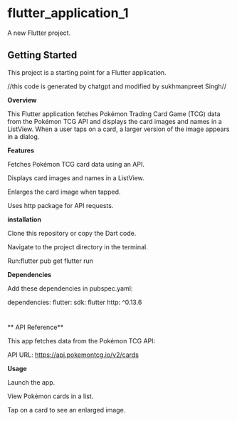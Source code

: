 # flutter_application_1

A new Flutter project.

## Getting Started

This project is a starting point for a Flutter application.

 //this code is generated by chatgpt and modified by sukhmanpreet Singh//

 **Overview**

This Flutter application fetches Pokémon Trading Card Game (TCG) data from the Pokémon TCG API and displays the card images and names in a ListView. When a user taps on a card, a larger version of the image appears in a dialog.

**Features**

Fetches Pokémon TCG card data using an API.

Displays card images and names in a ListView.

Enlarges the card image when tapped.

Uses http package for API requests.

**installation**

Clone this repository or copy the Dart code.

Navigate to the project directory in the terminal.

Run:flutter pub get 
flutter run

**Dependencies**

Add these dependencies in pubspec.yaml:

dependencies:
  flutter:
    sdk: flutter
  http: ^0.13.6
# 
 ** API Reference**

This app fetches data from the Pokémon TCG API:

API URL: https://api.pokemontcg.io/v2/cards

**Usage**

Launch the app.

View Pokémon cards in a list.

Tap on a card to see an enlarged image.

